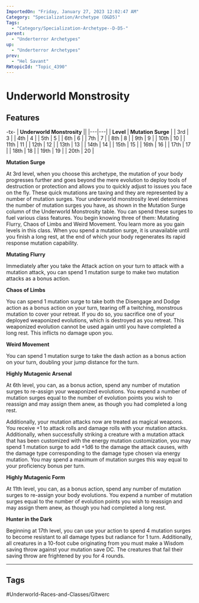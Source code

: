 ```yaml
---
ImportedOn: "Friday, January 27, 2023 12:02:47 AM"
Category: "Specialization/Archetype (D&D5)"
Tags:
  - "Category/Specialization-Archetype--D-D5-"
parent:
  - "Underterror Archetypes"
up:
  - "Underterror Archetypes"
prev:
  - "Hel Savant"
RWtopicId: "Topic_4390"
---
```

# Underworld Monstrosity
## Features
-tx-
| **Underworld Monstrosity** ||
|---|---|
| **Level** | **Mutation Surge** |
| 3rd | 3 |
| 4th | 4 |
| 5th | 5 |
| 6th | 6 |
| 7th | 7 |
| 8th | 8 |
| 9th | 9 |
| 10th | 10 |
| 11th | 11 |
| 12th | 12 |
| 13th | 13 |
| 14th | 14 |
| 15th | 15 |
| 16th | 16 |
| 17th | 17 |
| 18th | 18 |
| 19th | 19 |
| 20th | 20 |

**Mutation Surge**

At 3rd level, when you choose this archetype, the mutation of your body progresses further and goes beyond the mere evolution to deploy tools of destruction or protection and allows you to quickly adjust to issues you face on the fly. These quick mutations are taxing and they are represented by a number of mutation surges. Your underworld monstrosity level determines the number of mutation surges you have, as shown in the Mutation Surge column of the Underworld Monstrosity table. You can spend these surges to fuel various class features. You begin knowing three of them: Mutating Flurry, Chaos of Limbs and Weird Movement. You learn more as you gain levels in this class. When you spend a mutation surge, it is unavailable until you finish a long rest, at the end of which your body regenerates its rapid response mutation capability.

**Mutating Flurry**

Immediately after you take the Attack action on your turn to attack with a mutation attack, you can spend 1 mutation surge to make two mutation attacks as a bonus action.

**Chaos of Limbs**

You can spend 1 mutation surge to take both the Disengage and Dodge action as a bonus action on your turn, tearing off a twitching, monstrous mutation to cover your retreat. If you do so, you sacrifice one of your deployed weaponized evolutions, which is destroyed as you retreat. This weaponized evolution cannot be used again until you have completed a long rest. This inflicts no damage upon you.

**Weird Movement**

You can spend 1 mutation surge to take the dash action as a bonus action on your turn, doubling your jump distance for the turn.

**Highly Mutagenic Arsenal**

At 6th level, you can, as a bonus action, spend any number of mutation surges to re-assign your weaponized evolutions. You expend a number of mutation surges equal to the number of evolution points you wish to reassign and may assign them anew, as though you had completed a long rest.

Additionally, your mutation attacks now are treated as magical weapons. You receive +1 to attack rolls and damage rolls with your mutation attacks. Additionally, when successfully striking a creature with a mutation attack that has been customized with the energy mutation customization, you may spend 1 mutation surge to add +1d6 to the damage the attack causes, with the damage type corresponding to the damage type chosen via energy mutation. You may spend a maximum of mutation surges this way equal to your proficiency bonus per turn.

**Highly Mutagenic Form**

At 11th level, you can, as a bonus action, spend any number of mutation surges to re-assign your body evolutions. You expend a number of mutation surges equal to the number of evolution points you wish to reassign and may assign them anew, as though you had completed a long rest.

**Hunter in the Dark**

Beginning at 17th level, you can use your action to spend 4 mutation surges to become resistant to all damage types but radiance for 1 turn. Additionally, all creatures in a 10-foot cube originating from you must make a Wisdom saving throw against your mutation save DC. The creatures that fail their saving throw are frightened by you for 4 rounds.


---
## Tags
#Underworld-Races-and-Classes/Gitwerc

